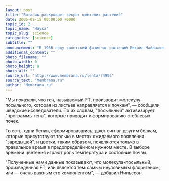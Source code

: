 ```yaml
---
layout: post
title: "Ботаник раскрывает секрет цветения растений"
date: 2005-08-15 00:00:00 +0000
topic_id: 2
topic_name: "Наука"
topic_slug: science
categories: [science]
subtitle: ""
announcement: "В 1936 году советский физиолог растений Михаил Чайлахян назвал гормон, вызывающий зацветание растений, флоригеном. Однако механизм образования флоригена и его свойства до сих пор плохо изучены. Уве Нильссон (Ove Nilsson) и его коллеги из центра растениеводства шведского университета сельскохозяйственных наук (Ume&#229; Plant Science Center) говорят, что узнали о флоригене кое-что новое."
additional_content: ""
photo_filename: ""
photo_width: 0
photo_height: 0
photo_alt: ""
source_url: "http://www.membrana.ru/lenta/?4992"
source_text: "Membrana.ru"
author: "Membrana.ru"
---
```

"Мы показали, что ген, называемый FT, производит молекулу-посыльного, которая из листьев направляется к почкам", — сообщили шведские исследователи. По их словам, "посыльный" активизирует "программы гена", которые приводят к формированию стеблевых почек.

То есть, одни белки, сформировавшись, дают сигнал другим белкам, которые присутствуют только в местах ожидаемого появления "зародышей", и цветки, таким образом, появляются только в правильное время в предопределённом нужном месте. В выборе времени цветения играют роль температура и состояние почвы.

"Полученные нами данные показывают, что молекула-посыльный, произведённая FT, или является тем самым неуловимым флоригеном, или — очень важным его компонентом", — добавил Нильссон.
